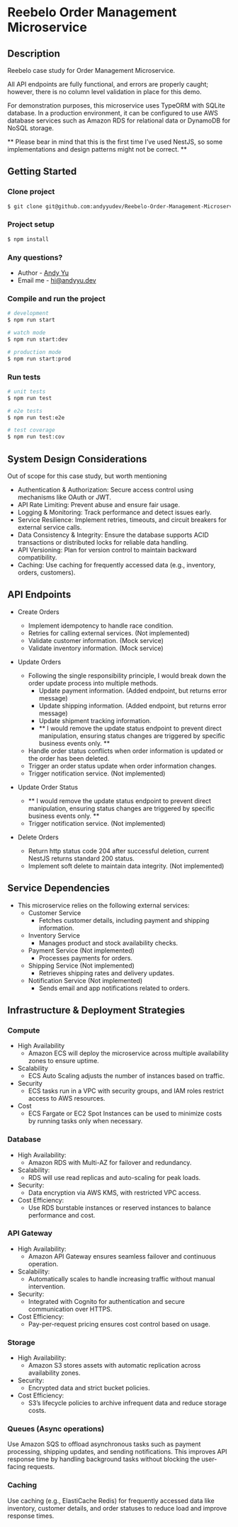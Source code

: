 # Reebelo Order Management Microservice

## Description

Reebelo case study for Order Management Microservice.

All API endpoints are fully functional, and errors are properly caught; however, there is no column level validation in place for this demo.

For demonstration purposes, this microservice uses TypeORM with SQLite database. In a production environment, it can be configured to use AWS database services such as Amazon RDS for relational data or DynamoDB for NoSQL storage.

** Please bear in mind that this is the first time I’ve used NestJS, so some implementations and design patterns might not be correct. **

## Getting Started

### Clone project

```bash
$ git clone git@github.com:andyyudev/Reebelo-Order-Management-Microservice.git
```

### Project setup

```bash
$ npm install
```

### Any questions?

- Author - [Andy Yu](https://andyyu.dev)
- Email me - <hi@andyyu.dev>

### Compile and run the project

```bash
# development
$ npm run start

# watch mode
$ npm run start:dev

# production mode
$ npm run start:prod
```

### Run tests

```bash
# unit tests
$ npm run test

# e2e tests
$ npm run test:e2e

# test coverage
$ npm run test:cov
```

## System Design Considerations

Out of scope for this case study, but worth mentioning

- Authentication & Authorization: Secure access control using mechanisms like OAuth or JWT.
- API Rate Limiting: Prevent abuse and ensure fair usage.
- Logging & Monitoring: Track performance and detect issues early.
- Service Resilience: Implement retries, timeouts, and circuit breakers for external service calls.
- Data Consistency & Integrity: Ensure the database supports ACID transactions or distributed locks for reliable data handling.
- API Versioning: Plan for version control to maintain backward compatibility.
- Caching: Use caching for frequently accessed data (e.g., inventory, orders, customers).

## API Endpoints

- Create Orders
  - Implement idempotency to handle race condition.
  - Retries for calling external services. (Not implemented)
  - Validate customer information. (Mock service)
  - Validate inventory information. (Mock service)

- Update Orders
  - Following the single responsibility principle, I would break down the order update process into multiple methods.
    - Update payment information. (Added endpoint, but returns error message)
    - Update shipping information. (Added endpoint, but returns error message)
    - Update shipment tracking information.
    - ** I would remove the update status endpoint to prevent direct manipulation, ensuring status changes are triggered by specific business events only. **
  - Handle order status conflicts when order information is updated or the order has been deleted.
  - Trigger an order status update when order information changes.
  - Trigger notification service. (Not implemented)

- Update Order Status
  - ** I would remove the update status endpoint to prevent direct manipulation, ensuring status changes are triggered by specific business events only. **
  - Trigger notification service. (Not implemented)

- Delete Orders
  - Return http status code 204 after successful deletion, current NestJS returns standard 200 status.
  - Implement soft delete to maintain data integrity. (Not implemented)

## Service Dependencies

- This microservice relies on the following external services:
  - Customer Service
    - Fetches customer details, including payment and shipping information.
  - Inventory Service
    - Manages product and stock availability checks.
  - Payment Service (Not implemented)
    - Processes payments for orders.
  - Shipping Service (Not implemented)
    - Retrieves shipping rates and delivery updates.
  - Notification Service (Not implemented)
    - Sends email and app notifications related to orders.

## Infrastructure & Deployment Strategies

### Compute

- High Availability
  - Amazon ECS will deploy the microservice across multiple availability zones to ensure uptime.
- Scalability
  - ECS Auto Scaling adjusts the number of instances based on traffic.
- Security
  - ECS tasks run in a VPC with security groups, and IAM roles restrict access to AWS resources.
- Cost
  - ECS Fargate or EC2 Spot Instances can be used to minimize costs by running tasks only when necessary.

### Database

- High Availability:
  - Amazon RDS with Multi-AZ for failover and redundancy.
- Scalability:
  - RDS will use read replicas and auto-scaling for peak loads.
- Security:
  - Data encryption via AWS KMS, with restricted VPC access.
- Cost Efficiency:
  - Use RDS burstable instances or reserved instances to balance performance and cost.

### API Gateway

- High Availability:
  - Amazon API Gateway ensures seamless failover and continuous operation.
- Scalability:
  - Automatically scales to handle increasing traffic without manual intervention.
- Security:
  - Integrated with Cognito for authentication and secure communication over HTTPS.
- Cost Efficiency:
  - Pay-per-request pricing ensures cost control based on usage.

### Storage

- High Availability:
  - Amazon S3 stores assets with automatic replication across availability zones.
- Security:
  - Encrypted data and strict bucket policies.
- Cost Efficiency:
  - S3’s lifecycle policies to archive infrequent data and reduce storage costs.

### Queues (Async operations)

Use Amazon SQS to offload asynchronous tasks such as payment processing, shipping updates, and sending notifications. This improves API response time by handling background tasks without blocking the user-facing requests.

### Caching

Use caching (e.g., ElastiCache Redis) for frequently accessed data like inventory, customer details, and order statuses to reduce load and improve response times.